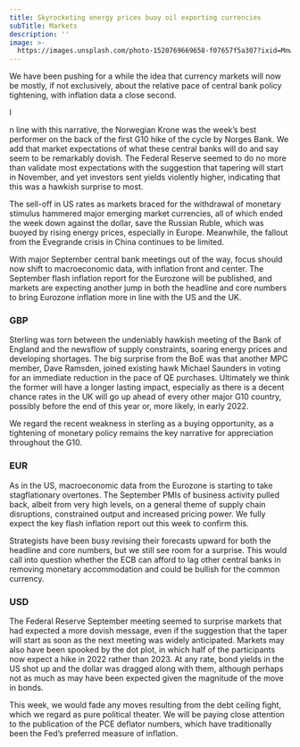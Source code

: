 ```yaml
---
title: Skyrocketing energy prices buoy oil exporting currencies
subTitle: Markets
description: ''
image: >-
  https://images.unsplash.com/photo-1520769669658-f07657f5a307?ixid=MnwxMjA3fDB8MHxwaG90by1wYWdlfHx8fGVufDB8fHx8&ixlib=rb-1.2.1&auto=format&fit=crop&w=2340&q=80
---
```

We have been pushing for a while the idea that currency markets will now be mostly, if not exclusively, about the relative pace of central bank policy tightening, with inflation data a close second.

I

n line with this narrative, the Norwegian Krone was the week’s best performer on the back of the first G10 hike of the cycle by Norges Bank. We add that market expectations of what these central banks will do and say seem to be remarkably dovish. The Federal Reserve seemed to do no more than validate most expectations with the suggestion that tapering will start in November, and yet investors sent yields violently higher, indicating that this was a hawkish surprise to most.

The sell-off in US rates as markets braced for the withdrawal of monetary stimulus hammered major emerging market currencies, all of which ended the week down against the dollar, save the Russian Ruble, which was buoyed by rising energy prices, especially in Europe. Meanwhile, the fallout from the Evegrande crisis in China continues to be limited.

With major September central bank meetings out of the way, focus should now shift to macroeconomic data, with inflation front and center. The September flash inflation report for the Eurozone will be published, and markets are expecting another jump in both the headline and core numbers to bring Eurozone inflation more in line with the US and the UK.

### GBP

Sterling was torn between the undeniably hawkish meeting of the Bank of England and the newsflow of supply constraints, soaring energy prices and developing shortages. The big surprise from the BoE was that another MPC member, Dave Ramsden, joined existing hawk Michael Saunders in voting for an immediate reduction in the pace of QE purchases. Ultimately we think the former will have a longer lasting impact, especially as there is a decent chance rates in the UK will go up ahead of every other major G10 country, possibly before the end of this year or, more likely, in early 2022.

We regard the recent weakness in sterling as a buying opportunity, as a tightening of monetary policy remains the key narrative for appreciation throughout the G10.

### EUR

As in the US, macroeconomic data from the Eurozone is starting to take stagflationary overtones. The September PMIs of business activity pulled back, albeit from very high levels, on a general theme of supply chain disruptions, constrained output and increased pricing power. We fully expect the key flash inflation report out this week to confirm this.

Strategists have been busy revising their forecasts upward for both the headline and core numbers, but we still see room for a surprise. This would call into question whether the ECB can afford to lag other central banks in removing monetary accommodation and could be bullish for the common currency.

### USD

The Federal Reserve September meeting seemed to surprise markets that had expected a more dovish message, even if the suggestion that the taper will start as soon as the next meeting was widely anticipated. Markets may also have been spooked by the dot plot, in which half of the participants now expect a hike in 2022 rather than 2023. At any rate, bond yields in the US shot up and the dollar was dragged along with them, although perhaps not as much as may have been expected given the magnitude of the move in bonds.

This week, we would fade any moves resulting from the debt ceiling fight, which we regard as pure political theater. We will be paying close attention to the publication of the PCE deflator numbers, which have traditionally been the Fed’s preferred measure of inflation.
